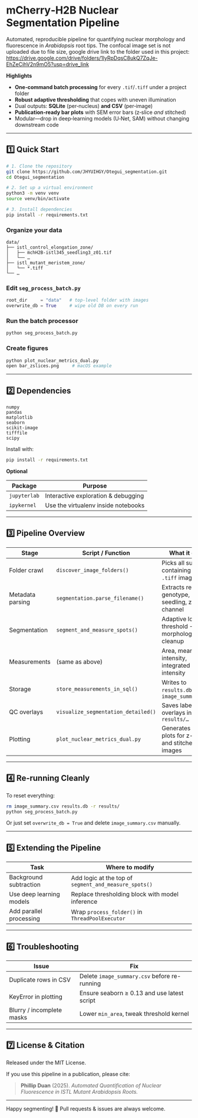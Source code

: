 # mCherry‑H2B Nuclear Segmentation Pipeline

Automated, reproducible pipeline for quantifying nuclear morphology and fluorescence in *Arabidopsis* root tips.
The confocal image set is not uploaded due to file size, google drive link to the folder used in this project:
https://drive.google.com/drive/folders/1lyRpDqsC8ukQ7ZqJe-EhZeCihV2n9mO5?usp=drive_link

**Highlights**

- **One‑command batch processing** for every `.tif`/`.tiff` under a project folder  
- **Robust adaptive thresholding** that copes with uneven illumination  
- Dual outputs: **SQLite** (per‑nucleus) **and CSV** (per‑image)  
- **Publication‑ready bar plots** with SEM error bars (z‑slice *and* stitched)  
- Modular—drop in deep‑learning models (U‑Net, SAM) without changing downstream code

---

## 1️⃣ Quick Start

```bash
# 1. Clone the repository
git clone https://github.com/JHYUIHGY/Otegui_segmentation.git
cd Otegui_segmentation

# 2. Set up a virtual environment
python3 -m venv venv
source venv/bin/activate

# 3. Install dependencies
pip install -r requirements.txt
```

### Organize your data

```
data/
├── istl_control_elongation_zone/
│   ├── mchH2B-istl345_seedling3_z01.tif
│   └── …
├── istl_mutant_meristem_zone/
│   └── *.tiff
└── …
```

### Edit `seg_process_batch.py`

```python
root_dir     = "data"   # top-level folder with images
overwrite_db = True     # wipe old DB on every run
```

### Run the batch processor

```bash
python seg_process_batch.py
```

### Create figures

```bash
python plot_nuclear_metrics_dual.py
open bar_zslices.png     # macOS example
```

---

## 2️⃣ Dependencies

```
numpy
pandas
matplotlib
seaborn
scikit-image
tifffile
scipy
```

Install with:

```bash
pip install -r requirements.txt
```

**Optional**

| Package      | Purpose                             |
|--------------|-------------------------------------|
| `jupyterlab` | Interactive exploration & debugging |
| `ipykernel`  | Use the virtualenv inside notebooks |

---

## 3️⃣ Pipeline Overview

| Stage             | Script / Function                   | What it does                                            |
|------------------|--------------------------------------|---------------------------------------------------------|
| Folder crawl      | `discover_image_folders()`           | Picks all subdirs containing `.tif` or `.tiff` images   |
| Metadata parsing  | `segmentation.parse_filename()`      | Extracts region, genotype, seedling, z-slice, channel   |
| Segmentation      | `segment_and_measure_spots()`        | Adaptive local threshold → morphological cleanup        |
| Measurements      | (same as above)                      | Area, mean intensity, integrated intensity              |
| Storage           | `store_measurements_in_sql()`        | Writes to `results.db` and `image_summary.csv`          |
| QC overlays       | `visualize_segmentation_detailed()`  | Saves labeled overlays in `results/…`                  |
| Plotting          | `plot_nuclear_metrics_dual.py`       | Generates bar plots for z-slices and stitched images    |

---

## 4️⃣ Re-running Cleanly

To reset everything:

```bash
rm image_summary.csv results.db -r results/
python seg_process_batch.py
```

Or just set `overwrite_db = True` and delete `image_summary.csv` manually.

---

## 5️⃣ Extending the Pipeline

| Task                       | Where to modify                           |
|----------------------------|-------------------------------------------|
| Background subtraction     | Add logic at the top of `segment_and_measure_spots()` |
| Use deep learning models   | Replace thresholding block with model inference |
| Add parallel processing    | Wrap `process_folder()` in `ThreadPoolExecutor`     |

---

## 6️⃣ Troubleshooting

| Issue                        | Fix                                           |
|-----------------------------|----------------------------------------------|
| Duplicate rows in CSV       | Delete `image_summary.csv` before re-running |
| KeyError in plotting        | Ensure seaborn ≥ 0.13 and use latest script  |
| Blurry / incomplete masks   | Lower `min_area`, tweak threshold kernel     |

---

## 7️⃣ License & Citation

Released under the MIT License.

If you use this pipeline in a publication, please cite:

> **Phillip Duan** (2025). *Automated Quantification of Nuclear Fluorescence in ISTL Mutant Arabidopsis Roots.*

---

Happy segmenting! 🧬 Pull requests & issues are always welcome.
